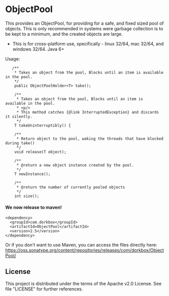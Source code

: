 ObjectPool
==========

This provides an ObjectPool, for providing for a safe, and fixed sized pool of objects. This is only recommended in systems were garbage collection is to be kept to a minimum, and the created objects are large.


- This is for cross-platform use, specifically - linux 32/64, mac 32/64, and windows 32/64. Java 6+


Usage:
```
   /**
    * Takes an object from the pool, Blocks until an item is available in the pool.
    */
    public ObjectPoolHolder<T> take();

    /**
     * Takes an object from the pool, Blocks until an item is available in the pool.
     * <p/>
     * This method catches {@link InterruptedException} and discards it silently.
     */
    T takeUninterruptibly() {

    /**
     * Return object to the pool, waking the threads that have blocked during take()
     */
    void release(T object);

    /**
     * @return a new object instance created by the pool.
     */
    T newInstance();

    /**
     * @return the number of currently pooled objects
     */
    int size();
```


<h4>We now release to maven!</h4> 

```
<dependency>
  <groupId>com.dorkbox</groupId>
  <artifactId>ObjectPool</artifactId>
  <version>2.5</version>
</dependency>
```

Or if you don't want to use Maven, you can access the files directly here:  
https://oss.sonatype.org/content/repositories/releases/com/dorkbox/ObjectPool/


<h2>License</h2>

This project is distributed under the terms of the Apache v2.0 License. See file "LICENSE" for further references.

